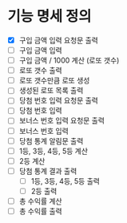 # 기능 명세 정의
- [x] 구입 금액 입력 요청문 출력
- [ ] 구입 금액 입력
- [ ] 구입 금액 / 1000 계산 (로또 갯수)
- [ ] 로또 갯수 출력
- [ ] 로또 갯수만큼 로또 생성
- [ ] 생성된 로또 목록 출력
- [ ] 당첨 번호 입력 요청문 출력
- [ ] 당첨 번호 입력
- [ ] 보너스 번호 입력 요청문 출력
- [ ] 보너스 번호 입력
- [ ] 당첨 통계 알림문 출력
- [ ] 1등, 3등, 4등, 5등 계산
- [ ] 2등 계산
- [ ] 당첨 통계 결과 출력
  - [ ] 1등, 3등, 4등, 5등 출력
  - [ ] 2등 출력
- [ ] 총 수익률 계산
- [ ] 총 수익률 출력
